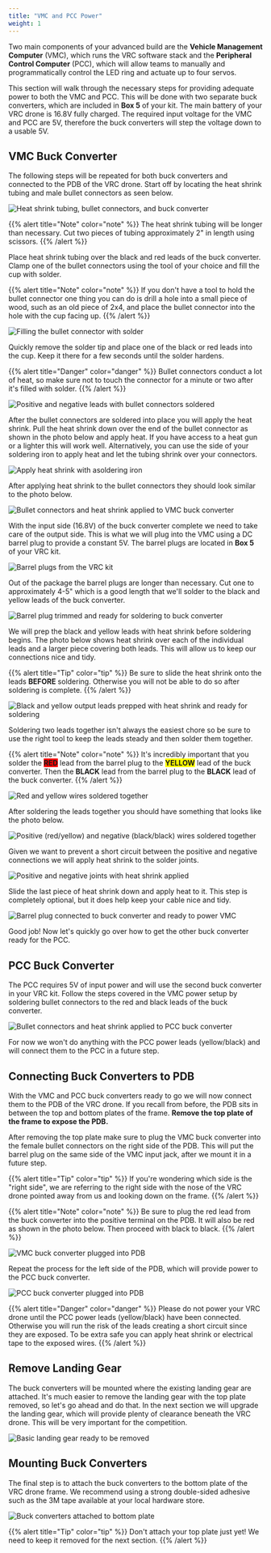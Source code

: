 ```yaml
---
title: "VMC and PCC Power"
weight: 1
---
```


Two main components of your advanced build are the **Vehicle Management Computer**
(VMC), which runs the VRC software stack and the **Peripheral Control Computer** (PCC),
which will allow teams to manually and programmatically control the LED ring
and actuate up to four servos.

This section will walk through the necessary steps for providing adequate
power to both the VMC and PCC. This will be done with two separate buck
converters, which are included in **Box 5** of your kit. The main battery of your
VRC drone is 16.8V fully charged. The required input voltage for the VMC and PCC
are 5V, therefore the buck converters will step the voltage down to a usable 5V.

## VMC Buck Converter

The following steps will be repeated for both buck converters and connected
to the PDB of the VRC drone. Start off by locating the heat shrink tubing and
male bullet connectors as seen below.

![Heat shrink tubing, bullet connectors, and buck converter](bullet_connectors1.jpg)

{{% alert title="Note" color="note" %}}
The heat shrink tubing will be longer than necessary. Cut two pieces of tubing
approximately 2" in length using scissors.
{{% /alert %}}

Place heat shrink tubing over the black and red leads of the buck converter.
Clamp one of the bullet connectors using the tool of your choice and fill
the cup with solder.

{{% alert title="Note" color="note" %}}
If you don't have a tool to hold the bullet connector one thing you
can do is drill a hole into a small piece of wood, such as an old
piece of 2x4, and place the bullet connector into the hole with the cup facing up.
{{% /alert %}}

![Filling the bullet connector with solder](bullet_connectors2.jpg)

Quickly remove the solder tip and place one of the black or red leads into the cup.
Keep it there for a few seconds until the solder hardens.

{{% alert title="Danger" color="danger" %}}
Bullet connectors conduct a lot of heat, so make sure not to touch the connector
for a minute or two after it's filled with solder.
{{% /alert %}}

![Positive and negative leads with bullet connectors soldered](bullet_connector3.jpg)

After the bullet connectors are soldered into place you will apply the heat shrink.
Pull the heat shrink down over the end of the bullet connector as shown
in the photo below and apply heat. If you have access to a heat gun or
a lighter this will work well. Alternatively, you can use the side of
your soldering iron to apply heat and let the tubing shrink over your connectors.

![Apply heat shrink with asoldering iron](heat_shrink_soldering_iron.jpg)

After applying heat shrink to the bullet connectors they should
look similar to the photo below.

![Bullet connectors and heat shrink applied to VMC buck converter](heat_shrink_complete.jpg)

With the input side (16.8V) of the buck converter complete we need to
take care of the output side. This is what we will plug into the VMC
using a DC barrel plug to provide a constant 5V.
The barrel plugs are located in **Box 5** of your VRC kit.

![Barrel plugs from the VRC kit](vmc_barrel_plug.jpg)

Out of the package the barrel plugs are longer than necessary.
Cut one to approximately 4-5" which is a good length that we'll
solder to the black and yellow leads of the buck converter.

![Barrel plug trimmed and ready for soldering to buck converter](cut_barrel_plug.jpg)

We will prep the black and yellow leads with heat shrink before soldering begins.
The photo below shows heat shrink over each of the individual leads and
a larger piece covering both leads. This will allow us to keep our
connections nice and tidy.

{{% alert title="Tip" color="tip" %}}
Be sure to slide the heat shrink onto the leads **BEFORE** soldering.
Otherwise you will not be able to do so after soldering is complete.
{{% /alert %}}

![Black and yellow output leads prepped with heat shrink and ready for soldering](buck_converter_heat_shrink_for_barrel_plug.jpg)

Soldering two leads together isn't always the easiest chore so be
sure to use the right tool to keep the leads steady and then solder them together.

{{% alert title="Note" color="note" %}}
It's incredibly important that you solder the
<span style="background-color: red;">**RED**</span> lead from the barrel plug to the
<span style="background-color: yellow;">**YELLOW**</span> lead of the buck converter.
Then the **BLACK** lead from the barrel plug to the **BLACK** lead of
the buck converter.
{{% /alert %}}

![Red and yellow wires soldered together](solder_buck_converter_output_leads.jpg)

After soldering the leads together you should have something that looks
like the photo below.

![Positive (red/yellow) and negative (black/black) wires soldered together](buck_converter_output_leads_soldered.jpg)

Given we want to prevent a short circuit between the positive and negative
connections we will apply heat shrink to the solder joints.

![Positive and negative joints with heat shrink applied](red_yellow_barrel_plug_and_buck_converter.jpg)

Slide the last piece of heat shrink down and apply heat to it.
This step is completely optional, but it does help keep your cable nice and tidy.

![Barrel plug connected to buck converter and ready to power VMC](buck_converter_complete.jpg)

Good job! Now let's quickly go over how to get the other buck converter
ready for the PCC.

## PCC Buck Converter

The PCC requires 5V of input power and will use the second buck converter in
your VRC kit. Follow the steps covered in the VMC power setup by soldering bullet
connectors to the red and black leads of the buck converter.

![Bullet connectors and heat shrink applied to PCC buck converter](heat_shrink_complete.jpg)

For now we won't do anything with the PCC power leads (yellow/black) and
will connect them to the PCC in a future step.

## Connecting Buck Converters to PDB

With the VMC and PCC buck converters ready to go we will now connect them to the PDB
of the VRC drone. If you recall from before, the PDB sits in between the top and
bottom plates of the frame. **Remove the top plate of the frame to expose the PDB.**

After removing the top plate make sure to plug the VMC buck converter into the
female bullet connectors on the right side of the PDB. This will put the barrel
plug on the same side of the VMC input jack, after we mount it in a future step.

{{% alert title="Tip" color="tip" %}}
If you're wondering which side is the "right side",
we are referring to the right side with the nose of the VRC drone pointed away
from us and looking down on the frame.
{{% /alert %}}

{{% alert title="Note" color="note" %}}
Be sure to plug the red lead from the buck converter into the positive terminal
on the PDB. It will also be red as shown in the photo below. Then proceed
with black to black.
{{% /alert %}}

![VMC buck converter plugged into PDB](connect_vmc_buck_converter.jpg)

Repeat the process for the left side of the PDB, which will provide
power to the PCC buck converter.

![PCC buck converter plugged into PDB](pcc_buck_converter_pdb.jpg)

{{% alert title="Danger" color="danger" %}}
Please do not power your VRC drone until the PCC power leads (yellow/black)
have been connected. Otherwise you will run the risk of the leads creating a
short circuit since they are exposed. To be extra safe you can apply heat shrink
or electrical tape to the exposed wires.
{{% /alert %}}

## Remove Landing Gear

The buck converters will be mounted where the existing landing gear are attached.
It's much easier to remove the landing gear with the top plate removed,
so let's go ahead and do that. In the next section we will upgrade the landing gear,
which will provide plenty of clearance beneath the VRC drone. This will be very
important for the competition.

![Basic landing gear ready to be removed](landing_gear_attachment.jpg)

## Mounting Buck Converters

The final step is to attach the buck converters to the bottom plate of the
VRC drone frame. We recommend using a strong double-sided adhesive such as the
3M tape available at your local hardware store.

![Buck converters attached to bottom plate](buck_converters_attached.jpg)

{{% alert title="Tip" color="tip" %}}
Don't attach your top plate just yet! We need to keep it removed for the next section.
{{% /alert %}}

